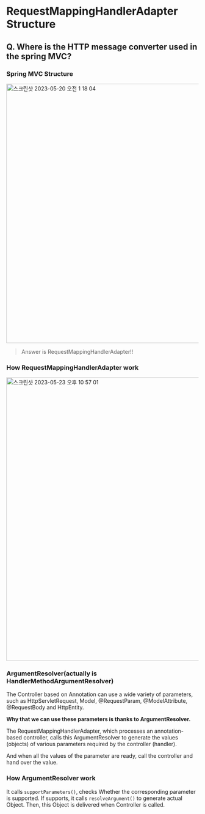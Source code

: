 # RequestMappingHandlerAdapter Structure
## Q. Where is the HTTP message converter used in the spring MVC?

### Spring MVC Structure
<img width="679" alt="스크린샷 2023-05-20 오전 1 18 04" src="https://github.com/gimminjae/Spring-RoadMap/assets/97084128/b0ac24e2-33d8-426a-ac6b-8a032098b053">


> Answer is RequestMappingHandlerAdapter!!

### How RequestMappingHandlerAdapter work
<img width="742" alt="스크린샷 2023-05-23 오후 10 57 01" src="https://github.com/gimminjae/Spring-RoadMap/assets/97084128/073b5da9-82f6-4f16-a113-e6f597897912">

### ArgumentResolver(actually is HandlerMethodArgumentResolver)
The Controller based on Annotation can use a wide variety of parameters,
such as HttpServletRequest, Model, @RequestParam, @ModelAttribute, @RequestBody and HttpEntity.

**Why that we can use these parameters is thanks to ArgumentResolver.**

The RequestMappingHandlerAdapter, which processes an annotation-based controller, 
calls this ArgumentResolver to generate the values (objects) of various parameters required by the controller (handler).

And when all the values of the parameter are ready, call the controller and hand over the value.

### How ArgumentResolver work
It calls `supportParameters()`, checks Whether the corresponding parameter is supported.
If supports, it calls `resolveArgument()` to generate actual Object.
Then, this Object is delivered when Controller is called.
